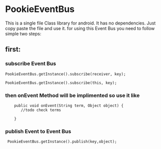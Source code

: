 # PookieEventBus

This is a single file Class library for android. It has no dependencies. Just copy paste the file and use it.
for using this Event Bus you need to follow simple two steps:

## first:
  
### subscribe Event Bus
```PookieEventBus.getInstance().subscribe(receiver, key);```



 
```PookieEventBus.getInstance().subscribe(this, key);```

### then onEvent Method will be implimented so use it like
```@Override
    public void onEvent(String term, Object object) {
       //todo check terms 
       
    }
```

### publish Event to Event Bus

``` PookieEventBus.getInstance().publish(key,object);```

